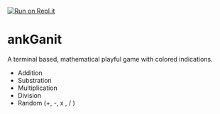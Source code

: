 [![Run on Repl.it](https://repl.it/badge/github/sagarnikam123/ankGanit)](https://repl.it/github/sagarnikam123/ankGanit)
# ankGanit

A terminal based, mathematical playful game with colored indications.

- Addition
- Substration
- Multiplication
- Division
- Random (+, -, x , / )